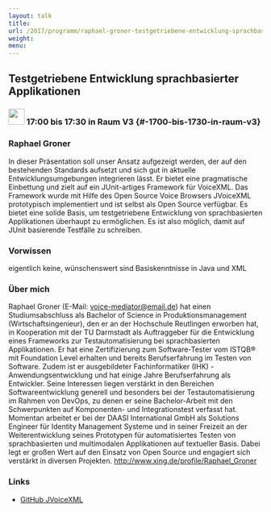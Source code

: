 ```yaml
---
layout: talk
title:
url: /2017/programm/raphael-groner-testgetriebene-entwicklung-sprachbasierter-applikationen/
weight:
menu:
---
```

## Testgetriebene Entwicklung sprachbasierter Applikationen

### <img height = "32" src="../../../images/talk.svg"> 17:00 bis 17:30 in Raum V3 {#-1700-bis-1730-in-raum-v3}

### Raphael Groner

In dieser Präsentation soll unser Ansatz aufgezeigt werden, der auf den bestehenden Standards aufsetzt und sich gut in aktuelle Entwicklungsumgebungen integrieren lässt. Er bietet eine pragmatische Einbettung und zielt auf ein JUnit-artiges Framework für VoiceXML. Das Framework wurde mit Hilfe des Open Source Voice Browsers JVoiceXML prototypisch implementiert und ist selbst als Open Source verfügbar. Es bietet eine solide Basis, um testgetriebene Entwicklung von sprachbasierten Applikationen überhaupt zu ermöglichen. Es ist also möglich, damit auf JUnit basierende Testfälle zu schreiben.

### Vorwissen

eigentlich keine, wünschenswert sind Basiskenntnisse in Java und XML

### Über mich

Raphael Groner (E-Mail: voice-mediator@email.de) hat einen Studiumsabschluss als Bachelor of Science in Produktionsmanagement (Wirtschaftsingenieur), den er an der Hochschule Reutlingen erworben hat, in Kooperation mit der TU Darmstadt als Auftraggeber für die Entwicklung eines Frameworks zur Testautomatisierung bei sprachbasierten Applikationen. Er hat eine Zertifizierung zum Software-Tester vom ISTQB® mit Foundation Level erhalten und bereits Berufserfahrung im Testen von Software. Zudem ist er ausgebildeter Fachinformatiker (IHK) - Anwendungsentwicklung und hat einige Jahre Berufserfahrung als Entwickler. Seine Interessen liegen verstärkt in den Bereichen Softwareentwicklung generell und besonders bei der Testautomatisierung im Rahmen von DevOps, zu denen er seine Bachelor-Arbeit mit den Schwerpunkten auf Komponenten- und Integrationstest verfasst hat. Momentan arbeitet er bei der DAASI International GmbH als Solutions Engineer für Identity Management Systeme und in seiner Freizeit an der Weiterentwicklung seines Prototypen für automatisiertes Testen von sprachbasierten und multimodalen Applikationen auf textueller Basis. Dabei legt er großen Wert auf den Einsatz von Open Source und engagiert sich verstärkt in diversen Projekten.  http://www.xing.de/profile/Raphael_Groner

### Links

- <a href="https://github.com/JVoiceXML" target="_blank">GitHub JVoiceXML</a>